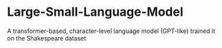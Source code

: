 # Large-Small-Language-Model
A transformer-based, character-level language model (GPT-like) trained it on the Shakespeare dataset
